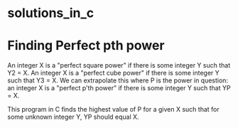 # solutions_in_c
# Finding Perfect pth power
An integer X is a "perfect square power" if there is some integer Y such that Y2 = X. An integer X is a "perfect cube power" if there is some integer Y such that Y3 = X. We can extrapolate this where P is the power in question: an integer X is a "perfect p'th power" if there is some integer Y such that YP = X.

This program in C finds the highest value of P for a given X such that for some unknown integer Y, YP should equal X.
